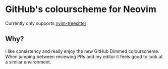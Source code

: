 # GitHub's colourscheme for Neovim

Currently only supports [nvim-treesitter](https://github.com/nvim-treesitter/nvim-treesitter)

## Why?

I like consistency and really enjoy the new GitHub Dimmed colourscheme. When
jumping between reviewing PRs and my editor it feels good to look at a similar
environment.
